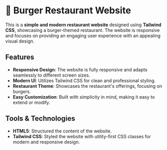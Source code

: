 # 🍔 Burger Restaurant Website  

This is a **simple and modern restaurant website** designed using **Tailwind CSS**, showcasing a burger-themed restaurant. The website is responsive and focuses on providing an engaging user experience with an appealing visual design.  

## Features  
- **Responsive Design**: The website is fully responsive and adapts seamlessly to different screen sizes.  
- **Modern UI**: Utilizes Tailwind CSS for clean and professional styling.  
- **Restaurant Theme**: Showcases the restaurant's offerings, focusing on burgers.  
- **Easy Customization**: Built with simplicity in mind, making it easy to extend or modify.  

## Tools & Technologies  
- **HTML5**: Structured the content of the website.  
- **Tailwind CSS**: Styled the website with utility-first CSS classes for modern and responsive design.  

